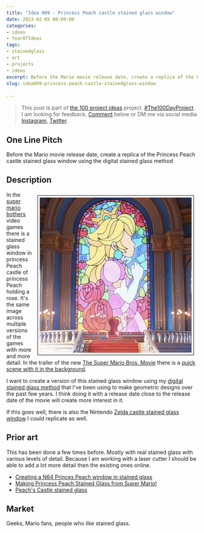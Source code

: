 ```yaml
---
title: "Idea 009 - Princess Peach castle stained glass window"
date: 2023-02-05 00:09:00
categories:
- ideas
- YearOfIdeas
tags:
- stainedglass
- art
- projects
- ideas
excerpt: Before the Mario movie release date, create a replica of the Princess Peach castle stained glass window using the digital stained glass method
slug: idea009-princess-peach-castle-stainedglass-window

---
```


> This post is part of [the 100 project ideas](/projects/2023-100-ideas/) project. [#The100DayProject](https://www.the100dayproject.org/). I am looking for feedback. <a href='#utterances-comments'>Comment</a> below or DM me via social media <a href="https://instagram.com/funvill" rel="nofollow noopener noreferrer"><i class="fab fa-fw fa-instagram" aria-hidden="true"></i><span class="label">Instagram</span></a>, <a href="https://twitter.com/funvill" rel="nofollow noopener noreferrer"><i class="fab fa-fw fa-twitter" aria-hidden="true"></i><span class="label">Twitter</span></a>.

## One Line Pitch

Before the Mario movie release date, create a replica of the Princess Peach castle stained glass window using the digital stained glass method

## Description

<img src="/public/uploads/2023/princess-peach-castle-stained-glass-window.png" alt="Princess-peach-castle-stained-glass-window" style="float: right; margin: 10px; max-width: 400px; border: 1px solid black; padding: 5px"/>In the [super mario bothers](https://en.wikipedia.org/wiki/Super_Mario_Bros.) video games there is a stained glass window in princess Peach castle of princess Peach holding a rose. It's the same image across multiple versions of the games with more and more detail. In the trailer of the new [The Super Mario Bros. Movie](https://www.imdb.com/title/tt6718170/) there is a [quick scene with it in the background](https://www.brickfanatics.com/second-super-mario-movie-trailer-tomorrow).

I want to create a version of this stained glass window using my [digital stained glass method](https://blog.abluestar.com/projects/2018-stained-glass-window/) that I've been using to make geometric designs over the past few years. I think doing it with a release date close to the release date of the movie will create more interest in it.

If this goes well, there is also the Nintendo [Zelda castle stained glass window](https://zelda.fandom.com/wiki/Stained_Glass) I could replicate as well.

## Prior art

This has been done a few times before. Mostly with real stained glass with various levels of detail. Because I am working with a laser cutter I should be able to add a lot more detail then the existing ones online.

- [Creating a N64 Princes Peach window in stained glass](https://www.youtube.com/watch?v=PDk6_2Pb4iU)
- [Making Princess Peach Stained Glass from Super Mario!](https://www.youtube.com/watch?v=iG4qqBHftc4)
- [Peach's Castle stained glass](https://www.reddit.com/r/StainedGlass/comments/jjpy1a/peachs_castle_stained_glass/)

## Market

Geeks, Mario fans, people who like stained glass.
